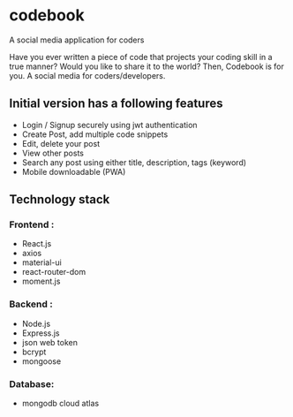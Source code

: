# codebook
A social media application for coders

Have you ever written a piece of code that projects your coding skill in a true manner? Would you like to share it to the world?
Then, Codebook is for you. A social media for coders/developers.

## Initial version has a following features
- Login / Signup securely using jwt authentication
- Create Post, add multiple code snippets 
- Edit, delete your post 
- View other posts
- Search any post using either title, description, tags (keyword)
- Mobile downloadable (PWA)

## Technology stack
### Frontend :
 - React.js
 - axios
 - material-ui
 - react-router-dom
 - moment.js
 
 ### Backend :
 - Node.js
 - Express.js
 - json web token
 - bcrypt
 - mongoose
 
 ### Database:
 - mongodb cloud atlas

